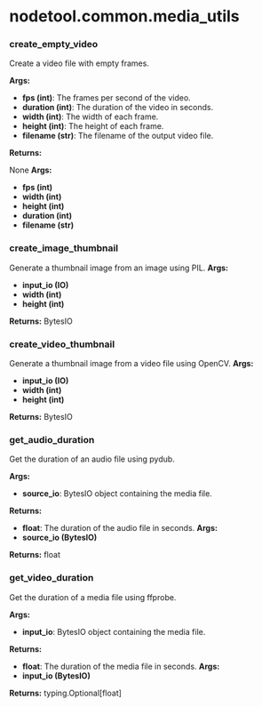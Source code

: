 # nodetool.common.media_utils

### create_empty_video

Create a video file with empty frames.


**Args:**

- **fps (int)**: The frames per second of the video.
- **duration (int)**: The duration of the video in seconds.
- **width (int)**: The width of each frame.
- **height (int)**: The height of each frame.
- **filename (str)**: The filename of the output video file.


**Returns:**

None
**Args:**
- **fps (int)**
- **width (int)**
- **height (int)**
- **duration (int)**
- **filename (str)**

### create_image_thumbnail

Generate a thumbnail image from an image using PIL.
**Args:**
- **input_io (IO)**
- **width (int)**
- **height (int)**

**Returns:** BytesIO

### create_video_thumbnail

Generate a thumbnail image from a video file using OpenCV.
**Args:**
- **input_io (IO)**
- **width (int)**
- **height (int)**

**Returns:** BytesIO

### get_audio_duration

Get the duration of an audio file using pydub.


**Args:**

- **source_io**: BytesIO object containing the media file.


**Returns:**

- **float**: The duration of the audio file in seconds.
**Args:**
- **source_io (BytesIO)**

**Returns:** float

### get_video_duration

Get the duration of a media file using ffprobe.


**Args:**

- **input_io**: BytesIO object containing the media file.


**Returns:**

- **float**: The duration of the media file in seconds.
**Args:**
- **input_io (BytesIO)**

**Returns:** typing.Optional[float]

